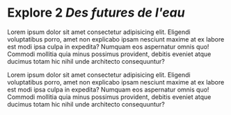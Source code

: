 # Explore 2 _Des futures de l'eau_

Lorem ipsum dolor sit amet consectetur adipisicing elit. Eligendi voluptatibus
porro, amet non explicabo ipsam nesciunt maxime at ex labore est modi ipsa
culpa in expedita? Numquam eos aspernatur omnis quo! Commodi mollitia quia
minus possimus provident, debitis eveniet atque ducimus totam hic nihil unde
architecto consequuntur?

Lorem ipsum dolor sit amet consectetur adipisicing elit. Eligendi voluptatibus
porro, amet non explicabo ipsam nesciunt maxime at ex labore est modi ipsa
culpa in expedita? Numquam eos aspernatur omnis quo! Commodi mollitia quia
minus possimus provident, debitis eveniet atque ducimus totam hic nihil unde
architecto consequuntur?
